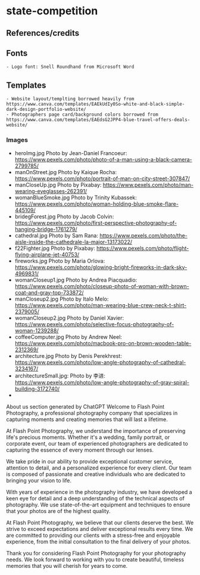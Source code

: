 # state-competition

## References/credits
## Fonts
    - Logo font: Snell Roundhand from Microsoft Word

## Templates
    - Website layout/templting borrowed heavily from https://www.canva.com/templates/EAEkUdIy0So-white-and-black-simple-dark-design-portfolio-website/
    - Photographers page card/background colors borrowed from https://www.canva.com/templates/EAEdsG2JPP4-blue-travel-offers-deals-website/

### Images
- heroImg.jpg Photo by Jean-Daniel Francoeur: https://www.pexels.com/photo/photo-of-a-man-using-a-black-camera-2799785/
- manOnStreet.jpg Photo by Kaique Rocha: https://www.pexels.com/photo/portrait-of-man-on-city-street-307847/
- manCloseUp.jpg Photo by Pixabay: https://www.pexels.com/photo/man-wearing-eyeglasses-262391/
- womanBlueSmoke.jpg Photo by Trinity Kubassek: https://www.pexels.com/photo/woman-holding-blue-smoke-flare-445109/
- bridegForest.jpg Photo by Jacob Colvin: https://www.pexels.com/photo/first-perspective-photography-of-hanging-bridge-1761279/
- cathedral.jpg Photo by Sam Rana: https://www.pexels.com/photo/the-aisle-inside-the-cathedrale-la-major-13173022/
- f22Fighter.jpg Photo by Pixabay: https://www.pexels.com/photo/flight-flying-airplane-jet-40753/
- fireworks.jpg Photo by Maria Orlova: https://www.pexels.com/photo/glowing-bright-fireworks-in-dark-sky-4969831/
- womanCloseup1.jpg Photo by Andrea Piacquadio: https://www.pexels.com/photo/closeup-photo-of-woman-with-brown-coat-and-gray-top-733872/
- manCloseup2.jpg Photo by Italo Melo: https://www.pexels.com/photo/man-wearing-blue-crew-neck-t-shirt-2379005/
- womanCloseup2.jpg Photo by Daniel Xavier: https://www.pexels.com/photo/selective-focus-photography-of-woman-1239288/
- coffeeComputer.jpg Photo by Andrew Neel: https://www.pexels.com/photo/macbook-pro-on-brown-wooden-table-2312369/
- architecture.jpg Photo by Denis Perekhrest: https://www.pexels.com/photo/low-angle-photography-of-cathedral-3234167/
- architectureSmall.jpg: Photo by 李进: https://www.pexels.com/photo/low-angle-photography-of-gray-spiral-building-3172740/
- 

About us section generated by ChatGPT
Welcome to Flash Point Photography, a professional photography company that specializes in capturing moments and creating memories that will last a lifetime.

At Flash Point Photography, we understand the importance of preserving life's precious moments. Whether it's a wedding, family portrait, or corporate event, our team of experienced photographers are dedicated to capturing the essence of every moment through our lenses.

We take pride in our ability to provide exceptional customer service, attention to detail, and a personalized experience for every client. Our team is composed of passionate and creative individuals who are dedicated to bringing your vision to life.

With years of experience in the photography industry, we have developed a keen eye for detail and a deep understanding of the technical aspects of photography. We use state-of-the-art equipment and techniques to ensure that your photos are of the highest quality.

At Flash Point Photography, we believe that our clients deserve the best. We strive to exceed expectations and deliver exceptional results every time. We are committed to providing our clients with a stress-free and enjoyable experience, from the initial consultation to the final delivery of your photos.

Thank you for considering Flash Point Photography for your photography needs. We look forward to working with you to create beautiful, timeless memories that you will cherish for years to come.
